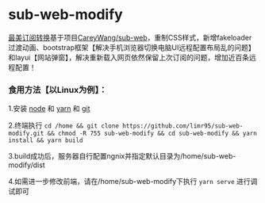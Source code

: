 # sub-web-modify
[最美订阅转换](https://sub.v1.mk)基于项目[CareyWang/sub-web](https://github.com/CareyWang/sub-web)，重制CSS样式，新增fakeloader过渡动画、bootstrap框架【解决手机浏览器切换电脑UI远程配置布局乱的问题】和layui【网站弹窗】，解决重新载入网页依然保留上次订阅的问题，增加近百条远程配置！
### 食用方法【以Linux为例】：
1.安装 [node](https://blog.csdn.net/achabuhecha/article/details/111400068) 和 [yarn](https://classic.yarnpkg.com/en/docs/install#debian-stable) 和 [git](https://git-scm.com/book/zh/v2/%E8%B5%B7%E6%AD%A5-%E5%AE%89%E8%A3%85-Git)

2.终端执行 `cd /home && git clone https://github.com/limr95/sub-web-modify.git && chmod -R 755 sub-web-modify && cd sub-web-modify && yarn install && yarn build`

3.build成功后，服务器自行配置ngnix并指定默认目录为/home/sub-web-modify/dist

4.如需进一步修改前端，请在/home/sub-web-modify下执行 `yarn serve` 进行调试即可
